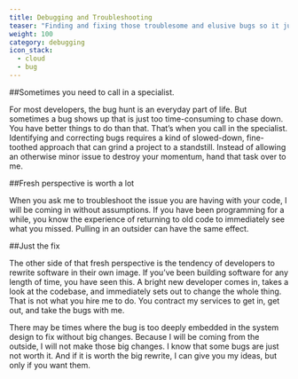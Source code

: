 ```yaml
---
title: Debugging and Troubleshooting
teaser: "Finding and fixing those troublesome and elusive bugs so it just works."
weight: 100
category: debugging
icon_stack:
  - cloud
  - bug
---
```


##Sometimes you need to call in a specialist.

For most developers, the bug hunt is an everyday part of life. But sometimes a
bug shows up that is just too time-consuming to chase down. You have better
things to do than that. That’s when you call in the specialist. Identifying and
correcting bugs requires a kind of slowed-down, fine-toothed approach that can
grind a project to a standstill. Instead of allowing an otherwise minor issue to
destroy your momentum, hand that task over to me.

##Fresh perspective is worth a lot

When you ask me to troubleshoot the issue you are having with your code, I will
be coming in without assumptions. If you have been programming for a while, you
know the experience of returning to old code to immediately see what you missed.
Pulling in an outsider can have the same effect.

##Just the fix

The other side of that fresh perspective is the tendency of developers to
rewrite software in their own image. If you’ve been building software for any
length of time, you have seen this. A bright new developer comes in, takes a
look at the codebase, and immediately sets out to change the whole thing. That
is not what you hire me to do. You contract my services to get in, get out, and
take the bugs with me.

There may be times where the bug is too deeply embedded in the system design to
fix without big changes. Because I will be coming from the outside, I will not
make those big changes. I know that some bugs are just not worth it. And if it
is worth the big rewrite, I can give you my ideas, but only if you want them.

